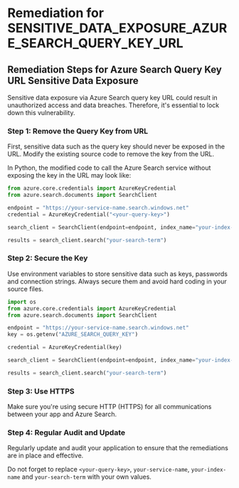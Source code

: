 # Remediation for SENSITIVE_DATA_EXPOSURE_AZURE_SEARCH_QUERY_KEY_URL

## Remediation Steps for Azure Search Query Key URL Sensitive Data Exposure

Sensitive data exposure via Azure Search query key URL could result in unauthorized access and data breaches. Therefore, it's essential to lock down this vulnerability.

### Step 1: Remove the Query Key from URL

First, sensitive data such as the query key should never be exposed in the URL. Modify the existing source code to remove the key from the URL.

In Python, the modified code to call the Azure Search service without exposing the key in the URL may look like:

```python
from azure.core.credentials import AzureKeyCredential
from azure.search.documents import SearchClient

endpoint = "https://your-service-name.search.windows.net"
credential = AzureKeyCredential("<your-query-key>")

search_client = SearchClient(endpoint=endpoint, index_name="your-index-name", credential=credential)

results = search_client.search("your-search-term")
```

### Step 2: Secure the Key

Use environment variables to store sensitive data such as keys, passwords and connection strings. Always secure them and avoid hard coding in your source files.

```python
import os
from azure.core.credentials import AzureKeyCredential
from azure.search.documents import SearchClient

endpoint = "https://your-service-name.search.windows.net"
key = os.getenv("AZURE_SEARCH_QUERY_KEY")

credential = AzureKeyCredential(key)

search_client = SearchClient(endpoint=endpoint, index_name="your-index-name", credential=credential)

results = search_client.search("your-search-term")
```

### Step 3: Use HTTPS 

Make sure you're using secure HTTP (HTTPS) for all communications between your app and Azure Search.

### Step 4: Regular Audit and Update

Regularly update and audit your application to ensure that the remediations are in place and effective.

Do not forget to replace `<your-query-key>`, `your-service-name`, `your-index-name` and `your-search-term` with your own values.